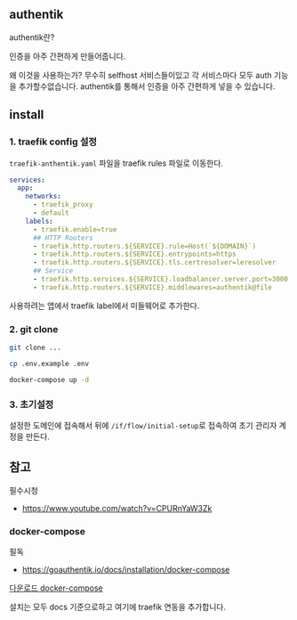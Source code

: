 
## authentik

authentik란?

인증을 아주 간편하게 만들어줍니다.

왜 이것을 사용하는가? 무수히 selfhost 서비스들이있고 각 서비스마다 모두 auth 기능을 추가할수없습니다. authentik를 통해서 인증을 아주 간편하게 넣을 수 있습니다.

## install

### 1. traefik config 설정

`traefik-anthentik.yaml` 파일을 traefik rules 파일로 이동한다.

```yaml
services:
  app:
    networks:
      - traefik_proxy
      - default
    labels:
      - traefik.enable=true
      ## HTTP Routers
      - traefik.http.routers.${SERVICE}.rule=Host(`${DOMAIN}`)
      - traefik.http.routers.${SERVICE}.entrypoints=https
      - traefik.http.routers.${SERVICE}.tls.certresolver=leresolver
      ## Service
      - traefik.http.services.${SERVICE}.loadbalancer.server.port=3000
      - traefik.http.routers.${SERVICE}.middlewares=authentik@file
```

사용하려는 앱에서 traefik label에서 미들웨어로 추가한다.

### 2. git clone

```sh
git clone ...
```

```sh
cp .env.example .env
```

```sh
docker-compose up -d
```

### 3. 초기설정

설정한 도메인에 접속해서 뒤에 `/if/flow/initial-setup`로 접속하여 초기 관리자 계정을 만든다.

## 참고

필수시청

- https://www.youtube.com/watch?v=CPURnYaW3Zk

### docker-compose

필독

- https://goauthentik.io/docs/installation/docker-compose

[다운로드 docker-compose](https://goauthentik.io/docker-compose.yml)

설치는 모두 docs 기준으로하고 여기에 traefik 연동을 추가합니다.
